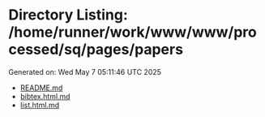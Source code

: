 # Directory Listing: /home/runner/work/www/www/processed/sq/pages/papers
Generated on: Wed May  7 05:11:46 UTC 2025

- [README.md](README.md)
- [bibtex.html.md](bibtex.html.md)
- [list.html.md](list.html.md)

